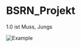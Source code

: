 # BSRN_Projekt
1.0 ist Muss, Jungs

![Example](https://user-images.githubusercontent.com/83063812/117808456-6fed1880-b24c-11eb-97dd-f8871410d5f6.png)

